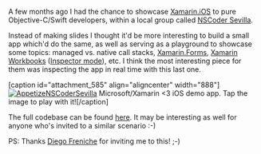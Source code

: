 A few months ago I had the chance to showcase [Xamarin.iOS](https://www.xamarin.com/platform) to pure Objective-C/Swift developers, within a local group called [NSCoder Sevilla](http://nscoder-sev.tumblr.com/).

Instead of making slides I thought it'd be more interesting to build a small app which'd do the same, as well as serving as a playground to showcase some topics: managed vs. native call stacks, [Xamarin.Forms](https://www.xamarin.com/forms), [Xamarin Workbooks](https://developer.xamarin.com/guides/cross-platform/workbooks/) ([Inspector mode](https://developer.xamarin.com/guides/cross-platform/inspector/)), etc. I think the most interesting piece for them was inspecting the app in real time with this last one.

[caption id="attachment_585" align="aligncenter" width="888"][![AppetizeNSCoderSevilla](appetizenscodersevilla.png)](https://appetize.io/app/nv2z753k2kjkggxcjkcgx72wcm?device=iphone6s&scale=100&orientation=landscape&osVersion=9.3) Microsoft/Xamarin <3 iOS demo app. Tap the image to play with it![/caption]

The full codebase can be found [here](https://github.com/MarcosCobena/MicrosoftXamarinLoveiOS). It may be interesting as well for anyone who's invited to a similar scenario :-)

PS: Thanks [Diego Freniche](https://twitter.com/dfreniche) for inviting me to this! ;-)